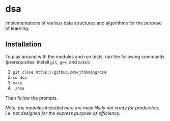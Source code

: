 # dsa
Implementations of various data structures and algorithms for the purpose of learning.

## Installation
To play around with the modules and run tests, run the following commands (prerequisites: install `git`, `g++`, and `make`):
1. `git clone https://github.com/jfdoming/dsa`
2. `cd dsa`
3. `make`
4. `./dsa`

Then follow the prompts.

_Note: the modules included here are most likely not ready for production, i.e. not designed for the express purpose of efficiency._
